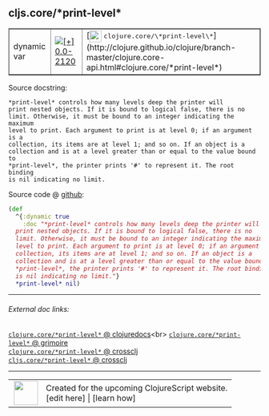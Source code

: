 ## cljs.core/\*print-level\*



 <table border="1">
<tr>
<td>dynamic var</td>
<td><a href="https://github.com/cljsinfo/cljs-api-docs/tree/0.0-2120"><img valign="middle" alt="[+] 0.0-2120" title="Added in 0.0-2120" src="https://img.shields.io/badge/+-0.0--2120-lightgrey.svg"></a> </td>
<td>
[<img height="24px" valign="middle" src="http://i.imgur.com/1GjPKvB.png"> <samp>clojure.core/\*print-level\*</samp>](http://clojure.github.io/clojure/branch-master/clojure.core-api.html#clojure.core/*print-level*)
</td>
</tr>
</table>







Source docstring:

```
*print-level* controls how many levels deep the printer will
print nested objects. If it is bound to logical false, there is no
limit. Otherwise, it must be bound to an integer indicating the maximum
level to print. Each argument to print is at level 0; if an argument is a
collection, its items are at level 1; and so on. If an object is a
collection and is at a level greater than or equal to the value bound to
*print-level*, the printer prints '#' to represent it. The root binding
is nil indicating no limit.
```


Source code @ [github](https://github.com/clojure/clojurescript/blob/r3149/src/cljs/cljs/core.cljs#L87-L97):

```clj
(def
  ^{:dynamic true
    :doc "*print-level* controls how many levels deep the printer will
  print nested objects. If it is bound to logical false, there is no
  limit. Otherwise, it must be bound to an integer indicating the maximum
  level to print. Each argument to print is at level 0; if an argument is a
  collection, its items are at level 1; and so on. If an object is a
  collection and is at a level greater than or equal to the value bound to
  *print-level*, the printer prints '#' to represent it. The root binding
  is nil indicating no limit."}
  *print-level* nil)
```

<!--
Repo - tag - source tree - lines:

 <pre>
clojurescript @ r3149
└── src
    └── cljs
        └── cljs
            └── <ins>[core.cljs:87-97](https://github.com/clojure/clojurescript/blob/r3149/src/cljs/cljs/core.cljs#L87-L97)</ins>
</pre>

-->

---



###### External doc links:

[`clojure.core/*print-level*` @ clojuredocs](http://clojuredocs.org/clojure.core/*print-level*)<br>
[`clojure.core/*print-level*` @ grimoire](http://conj.io/store/v1/org.clojure/clojure/1.7.0-beta3/clj/clojure.core/*print-level*/)<br>
[`clojure.core/*print-level*` @ crossclj](http://crossclj.info/fun/clojure.core/*print-level*.html)<br>
[`cljs.core/*print-level*` @ crossclj](http://crossclj.info/fun/cljs.core.cljs/*print-level*.html)<br>

---

 <table>
<tr><td>
<img valign="middle" align="right" width="48px" src="http://i.imgur.com/Hi20huC.png">
</td><td>
Created for the upcoming ClojureScript website.<br>
[edit here] | [learn how]
</td></tr></table>

[edit here]:https://github.com/cljsinfo/cljs-api-docs/blob/master/cljsdoc/cljs.core_STARprint-levelSTAR.cljsdoc
[learn how]:https://github.com/cljsinfo/cljs-api-docs/wiki/cljsdoc-files

<!--

This information was too distracting to show to readers, but I'll leave it
commented here since it is helpful to:

- pretty-print the data used to generate this document
- and show how to retrieve that data



The API data for this symbol:

```clj
{:ns "cljs.core",
 :name "*print-level*",
 :history [["+" "0.0-2120"]],
 :type "dynamic var",
 :full-name-encode "cljs.core_STARprint-levelSTAR",
 :source {:code "(def\n  ^{:dynamic true\n    :doc \"*print-level* controls how many levels deep the printer will\n  print nested objects. If it is bound to logical false, there is no\n  limit. Otherwise, it must be bound to an integer indicating the maximum\n  level to print. Each argument to print is at level 0; if an argument is a\n  collection, its items are at level 1; and so on. If an object is a\n  collection and is at a level greater than or equal to the value bound to\n  *print-level*, the printer prints '#' to represent it. The root binding\n  is nil indicating no limit.\"}\n  *print-level* nil)",
          :title "Source code",
          :repo "clojurescript",
          :tag "r3149",
          :filename "src/cljs/cljs/core.cljs",
          :lines [87 97]},
 :full-name "cljs.core/*print-level*",
 :clj-symbol "clojure.core/*print-level*",
 :docstring "*print-level* controls how many levels deep the printer will\nprint nested objects. If it is bound to logical false, there is no\nlimit. Otherwise, it must be bound to an integer indicating the maximum\nlevel to print. Each argument to print is at level 0; if an argument is a\ncollection, its items are at level 1; and so on. If an object is a\ncollection and is at a level greater than or equal to the value bound to\n*print-level*, the printer prints '#' to represent it. The root binding\nis nil indicating no limit."}

```

Retrieve the API data for this symbol:

```clj
;; from Clojure REPL
(require '[clojure.edn :as edn])
(-> (slurp "https://raw.githubusercontent.com/cljsinfo/cljs-api-docs/catalog/cljs-api.edn")
    (edn/read-string)
    (get-in [:symbols "cljs.core/*print-level*"]))
```

-->
